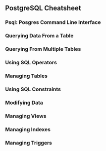 ## PostgreSQL Cheatsheet

### Psql: Posgres Command Line Interface

### Querying Data From a Table

### Querying From Multiple Tables

### Using SQL Operators

### Managing Tables

### Using SQL Constraints

### Modifying Data

### Managing Views

### Managing Indexes

### Managing Triggers

